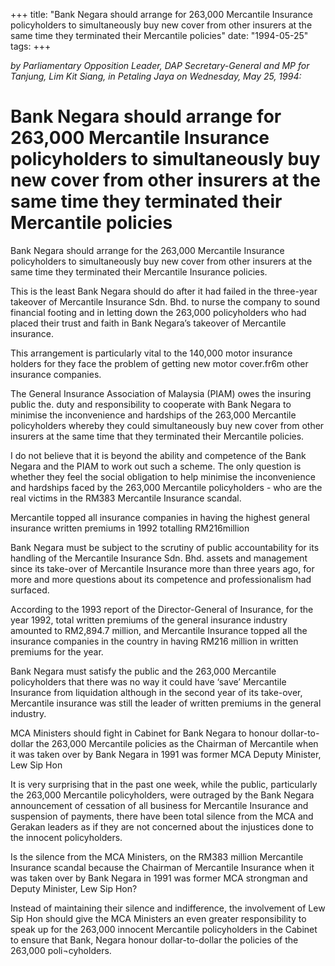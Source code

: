 +++ 
title: "Bank Negara should arrange for 263,000 Mercantile Insurance policyholders to simultaneously buy new cover from other insurers at the same time they terminated their Mercantile policies"
date: "1994-05-25"
tags:
+++

_by Parliamentary Opposition Leader, DAP Secretary-General and MP for Tanjung, Lim Kit Siang, in Petaling Jaya on Wednesday, May 25, 1994:_

# Bank Negara should arrange for 263,000 Mercantile Insurance policyholders to simultaneously buy new cover from other insurers at the same time they terminated their Mercantile policies

Bank Negara should arrange for the 263,000 Mercantile Insurance policyholders to simultaneously buy new cover from other insurers at the same time they terminated their Mercantile Insurance policies.</u>

This is the least Bank Negara should do after it had failed in the three-year takeover of Mercantile Insurance Sdn. Bhd. to nurse the company to sound financial footing and in letting down the 263,000 policyholders who had placed their trust and faith in Bank Negara’s takeover of Mercantile insurance.

This arrangement is particularly vital to the 140,000 motor insurance holders for they face the problem of getting new motor cover.fr6m other insurance companies.

The General Insurance Association of Malaysia (PIAM) owes the insuring public the. duty and responsibility to cooperate with Bank Negara to minimise the inconvenience and hardships of the 263,000 Mercantile policyholders whereby they could simultaneously buy new cover from other insurers at the same time that they terminated their Mercantile policies.

I do not believe that it is beyond the ability and competence of the Bank Negara and the PIAM to work out such a scheme. The only question is whether they feel the social obligation to help minimise the inconvenience and hardships faced by the 263,000 Mercantile policyholders - who are the real victims in the RM383 Mercantile Insurance scandal.

Mercantile topped all insurance companies in having the highest general insurance written premiums in 1992 totalling RM216million

Bank Negara must be subject to the scrutiny of public accountability for its handling of the Mercantile Insurance Sdn. Bhd. assets and management since its take-over of Mercantile Insurance more than three years ago, for more and more questions about its competence and professionalism had surfaced.

According to the 1993 report of the Director-General of Insurance, for the year 1992, total written premiums of the general insurance industry amounted to RM2,894.7 million, and Mercantile Insurance topped all the insurance companies in the country in having RM216 million in written premiums for the year.

Bank Negara must satisfy the public and the 263,000 Mercantile policyholders that there was no way it could have ‘save’ Mercantile Insurance from liquidation although in the second year of its take-over, Mercantile insurance was still the leader of written premiums in the general industry.

MCA Ministers should fight in Cabinet for Bank Negara to honour dollar-to-dollar the 263,000 Mercantile policies as the Chairman of Mercantile when it was taken over by Bank Negara in 1991 was former MCA Deputy Minister, Lew Sip Hon

It is very surprising that in the past one week, while the public, particularly the 263,000 Mercantile policyholders, were outraged by the Bank Negara announcement of cessation of all business for Mercantile Insurance and suspension of payments, there have been total silence from the MCA and Gerakan leaders as if they are not concerned about the injustices done to the innocent policyholders.

Is the silence from the MCA Ministers, on the RM383 million Mercantile Insurance scandal because the Chairman of Mercantile Insurance when it was taken over by Bank Negara in 1991 was former MCA strongman and Deputy Minister, Lew Sip Hon?

Instead of maintaining their silence and indifference, the involvement of Lew Sip Hon should give the MCA Ministers an even greater responsibility to speak up for the 263,000 innocent Mercantile policyholders in the Cabinet to ensure that Bank, Negara honour dollar-to-dollar the policies of the 263,000 poli¬cyholders.
 
